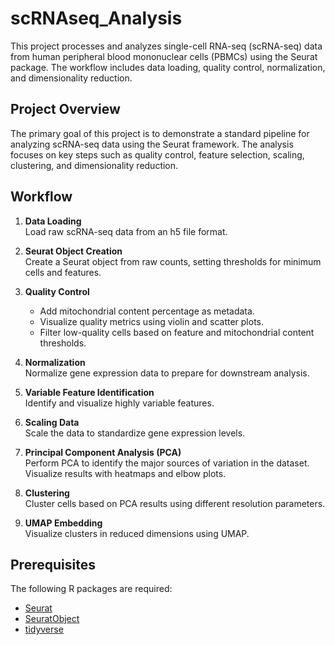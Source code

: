 # scRNAseq_Analysis

This project processes and analyzes single-cell RNA-seq (scRNA-seq) data from human peripheral blood mononuclear cells (PBMCs) using the Seurat package. The workflow includes data loading, quality control, normalization, and dimensionality reduction.

## Project Overview

The primary goal of this project is to demonstrate a standard pipeline for analyzing scRNA-seq data using the Seurat framework. The analysis focuses on key steps such as quality control, feature selection, scaling, clustering, and dimensionality reduction.

## Workflow

1. **Data Loading**  
   Load raw scRNA-seq data from an h5 file format.

2. **Seurat Object Creation**  
   Create a Seurat object from raw counts, setting thresholds for minimum cells and features.

3. **Quality Control**  
   - Add mitochondrial content percentage as metadata.  
   - Visualize quality metrics using violin and scatter plots.  
   - Filter low-quality cells based on feature and mitochondrial content thresholds.

4. **Normalization**  
   Normalize gene expression data to prepare for downstream analysis.

5. **Variable Feature Identification**  
   Identify and visualize highly variable features.

6. **Scaling Data**  
   Scale the data to standardize gene expression levels.

7. **Principal Component Analysis (PCA)**  
   Perform PCA to identify the major sources of variation in the dataset. Visualize results with heatmaps and elbow plots.

8. **Clustering**  
   Cluster cells based on PCA results using different resolution parameters.

9. **UMAP Embedding**  
   Visualize clusters in reduced dimensions using UMAP.

## Prerequisites

The following R packages are required:
- [Seurat](https://satijalab.org/seurat/)
- [SeuratObject](https://github.com/satijalab/seurat)
- [tidyverse](https://www.tidyverse.org/)
